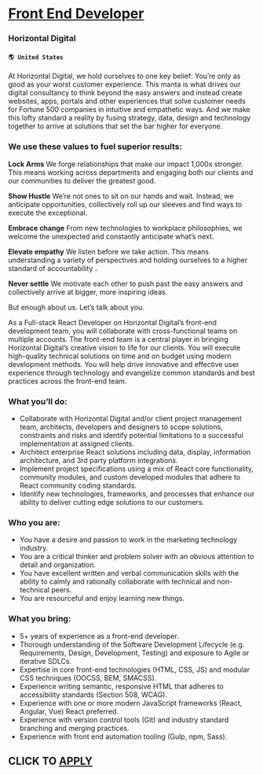 # [Front End Developer](https://www.remotewlb.com/apply/front-end-developer-68475)  
### Horizontal Digital  
#### `🌎 United States`  

At Horizontal Digital, we hold ourselves to one key belief: You’re only as good as your worst customer experience. This manta is what drives our digital consultancy to think beyond the easy answers and instead create websites, apps, portals and other experiences that solve customer needs for Fortune 500 companies in intuitive and empathetic ways. And we make this lofty standard a reality by fusing strategy, data, design and technology together to arrive at solutions that set the bar higher for everyone.

### We use these values to fuel superior results:

 **Lock Arms** We forge relationships that make our impact 1,000x stronger. This means working across departments and engaging both our clients and our communities to deliver the greatest good.

**Show Hustle** We’re not ones to sit on our hands and wait. Instead, we anticipate opportunities, collectively roll up our sleeves and find ways to execute the exceptional.

**Embrace change** From new technologies to workplace philosophies, we welcome the unexpected and constantly anticipate what’s next.

**Elevate empathy** We listen before we take action. This means understanding a variety of perspectives and holding ourselves to a higher standard of accountability **.**

 **Never settle** We motivate each other to push past the easy answers and collectively arrive at bigger, more inspiring ideas.

But enough about us. Let’s talk about you.

As a Full-stack React Developer on Horizontal Digital’s front-end development team, you will collaborate with cross-functional teams on multiple accounts. The front-end team is a central player in bringing Horizontal Digital’s creative vision to life for our clients. You will execute high-quality technical solutions on time and on budget using modern development methods. You will help drive innovative and effective user experience through technology and evangelize common standards and best practices across the front-end team.

### What you’ll do:

  * Collaborate with Horizontal Digital and/or client project management team, architects, developers and designers to scope solutions, constraints and risks and identify potential limitations to a successful implementation at assigned clients. 
  * Architect enterprise React solutions including data, display, information architecture, and 3rd party platform integrations. 
  * Implement project specifications using a mix of React core functionality, community modules, and custom developed modules that adhere to React community coding standards. 
  * Identify new technologies, frameworks, and processes that enhance our ability to deliver cutting edge solutions to our customers. 

### Who you are:

  * You have a desire and passion to work in the marketing technology industry. 
  * You are a critical thinker and problem solver with an obvious attention to detail and organization. 
  * You have excellent written and verbal communication skills with the ability to calmly and rationally collaborate with technical and non-technical peers. 
  * You are resourceful and enjoy learning new things. 

### What you bring:

  * 5+ years of experience as a front-end developer. 
  * Thorough understanding of the Software Development Lifecycle (e.g. Requirements, Design, Development, Testing) and exposure to Agile or iterative SDLCs. 
  * Expertise in core front-end technologies (HTML, CSS, JS) and modular CSS techniques (OOCSS, BEM, SMACSS). 
  * Experience writing semantic, responsive HTML that adheres to accessibility standards (Section 508, WCAG). 
  * Experience with one or more modern JavaScript frameworks (React, Angular, Vue) React preferred. 
  * Experience with version control tools (Git) and industry standard branching and merging practices. 
  * Experience with front end automation tooling (Gulp, npm, Sass). 

  
## CLICK TO [APPLY](https://www.remotewlb.com/apply/front-end-developer-68475)

